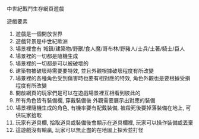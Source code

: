 中世紀戰鬥生存網頁遊戲

遊戲要素
1.  遊戲是一個開放世界
2.  遊戲背景是中世紀歐洲
3.  場景裡會有 城鎮/建築物/野獸/食人魔/哥布林/野豬人/士兵/土著/騎士/巨人
4.  場景裡的一切都是隨機生成
5.  場景裡的一切都是可以被破壞的
6.  建築物被破壞時需要要特效,  並且外觀根據破壞程度有所改變
7.  場景裡的各種角色受到傷害時也要有相對應的特效, 角色外觀也是要根據受損程度有所改變
8.  開啟網頁的玩家們是可以在遊戲場景裡互相看到彼此的
9.  所有角色皆有裝備欄,  穿戴裝備後 外觀需要展示出對應的裝備
10.  場景裡隨機生成的角色, 有機率要有配戴裝備, 被殺死後要掉落裝備在地上, 可供玩家拾取
11.  玩家有道具欄,  拾取道具或裝備後會顯示在道具欄裡,  玩家可以操作裝備或丟棄
12.  這遊戲沒有輸贏,  玩家可以無止盡的在地圖上探索並打怪
